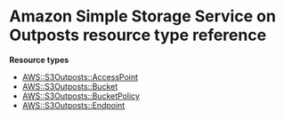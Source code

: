 # Amazon Simple Storage Service on Outposts resource type reference<a name="AWS_S3Outposts"></a>

**Resource types**
+ [AWS::S3Outposts::AccessPoint](aws-resource-s3outposts-accesspoint.md)
+ [AWS::S3Outposts::Bucket](aws-resource-s3outposts-bucket.md)
+ [AWS::S3Outposts::BucketPolicy](aws-resource-s3outposts-bucketpolicy.md)
+ [AWS::S3Outposts::Endpoint](aws-resource-s3outposts-endpoint.md)